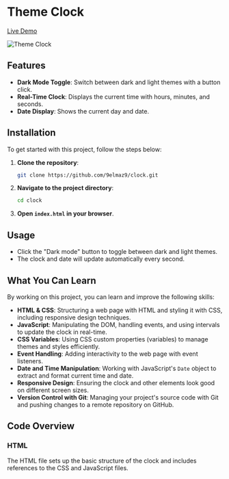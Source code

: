 # Theme Clock

[Live Demo](https://9elmaz9.github.io/clock/)

![Theme Clock](https://www.nt-nn.com/_data/resources/img/thumbnails/17125.60_1_1000x1000.jpg)





## Features

- **Dark Mode Toggle**: Switch between dark and light themes with a button click.
- **Real-Time Clock**: Displays the current time with hours, minutes, and seconds.
- **Date Display**: Shows the current day and date.



## Installation

To get started with this project, follow the steps below:

1. **Clone the repository**:
    ```bash
    git clone https://github.com/9elmaz9/clock.git
    ```
2. **Navigate to the project directory**:
    ```bash
    cd clock
    ```
3. **Open `index.html` in your browser**.

## Usage

- Click the "Dark mode" button to toggle between dark and light themes.
- The clock and date will update automatically every second.
## What You Can Learn

By working on this project, you can learn and improve the following skills:

- **HTML & CSS**: Structuring a web page with HTML and styling it with CSS, including responsive design techniques.
- **JavaScript**: Manipulating the DOM, handling events, and using intervals to update the clock in real-time.
- **CSS Variables**: Using CSS custom properties (variables) to manage themes and styles efficiently.
- **Event Handling**: Adding interactivity to the web page with event listeners.
- **Date and Time Manipulation**: Working with JavaScript's `Date` object to extract and format current time and date.
- **Responsive Design**: Ensuring the clock and other elements look good on different screen sizes.
- **Version Control with Git**: Managing your project's source code with Git and pushing changes to a remote repository on GitHub.

## Code Overview

### HTML

The HTML file sets up the basic structure of the clock and includes references to the CSS and JavaScript files.


